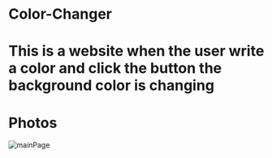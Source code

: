 # Color-Changer
# This is a website when the user write a color and click the button the background color is changing

# Photos
![mainPage](C:/Users/dinko/OneDrive/Desktop/first.png)
